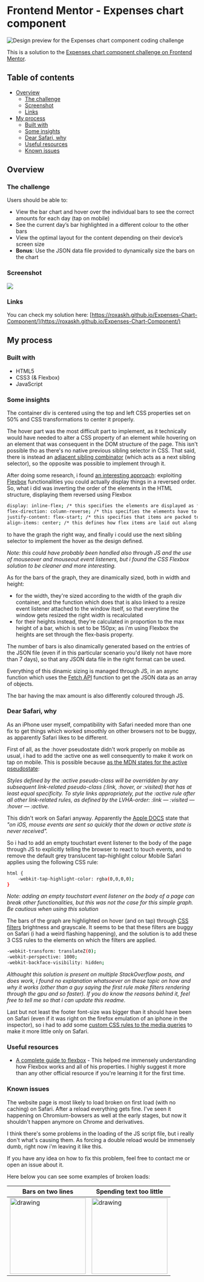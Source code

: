 # Frontend Mentor - Expenses chart component

![Design preview for the Expenses chart component coding challenge](./design/desktop-preview.jpg)

This is a solution to the [Expenses chart component challenge on Frontend Mentor](https://www.frontendmentor.io/challenges/expenses-chart-component-e7yJBUdjwt).

## Table of contents

- [Overview](#overview)
  - [The challenge](#the-challenge)
  - [Screenshot](#screenshot)
  - [Links](#links)
- [My process](#my-process)
  - [Built with](#built-with)
  - [Some insights](#some-insights)
  - [Dear Safari, why](#dear-safari-why)
  - [Useful resources](#useful-resources)
  - [Known issues](#known-issues)

## Overview

### The challenge

Users should be able to:

- View the bar chart and hover over the individual bars to see the correct amounts for each day (tap on mobile)
- See the current day’s bar highlighted in a different colour to the other bars
- View the optimal layout for the content depending on their device’s screen size
- **Bonus**: Use the JSON data file provided to dynamically size the bars on the chart

### Screenshot

![](./design/Showcase.png)

### Links

You can check my solution here: [https://roxaskh.github.io/Expenses-Chart-Component/](https://roxaskh.github.io/Expenses-Chart-Component/)

## My process

### Built with

- HTML5
- CSS3 (& Flexbox)
- JavaScript

### Some insights

The container div is centered using the top and left CSS properties set on 50% and CSS transformations to center it properly.

The hover part was the most difficult part to implement, as it technically would have needed to alter a CSS property of an element while hovering on an element that was consequent in the DOM structure of the page.
This isn't possible tho as there's no native previous sibling selector in CSS.
That said, there is instead an [adjacent sibling combinator](https://developer.mozilla.org/en-US/docs/Web/CSS/Adjacent_sibling_combinator) (which acts as a next sibling selector), so the opposite was possible to implement through it.

After doing some research, i found [an interesting approach](https://stackoverflow.com/questions/4502633/how-to-affect-other-elements-when-one-element-is-hovered/32470900#32470900): exploiting [Flexbox](https://developer.mozilla.org/en-US/docs/Web/CSS/CSS_Flexible_Box_Layout/Basic_Concepts_of_Flexbox) functionalities you could actually display things in a reversed order.
So, what i did was inverting the order of the elements in the HTML structure, displaying them reversed using Flexbox

```sh
display: inline-flex; /* this specifies the elements are displayed as flex elements; the inline logic works the same as for blocks */
flex-direction: column-reverse; /* this specifies the elements have to be displayed in column and in a reversed order */
justify-content: flex-start; /* this specifies that items are packed toward the start of the flex-direction */
align-items: center; /* this defines how flex items are laid out along the cross axis, and so centered */
```

to have the graph the right way, and finally i could use the next sibling selector to implement the hover as the design defined.

_Note: this could have probably been handled also through JS and the use of mouseover and mouseout event listeners, but i found the CSS Flexbox solution to be cleaner and more interesting._


As for the bars of the graph, they are dinamically sized, both in width and height:
- for the width, they're sized according to the width of the graph div container, and the function which does that is also linked to a resize event listener attached to the window itself, so that everytime the window gets resized the right width is recalculated
- for their heights instead, they're calculated in proportion to the max height of a bar, which is set to be 150px; as i'm using Flexbox the heights are set through the flex-basis property.

The number of bars is also dinamically generated based on the entries of the JSON file (even if in this particular scenario you'd likely not have more than 7 days), so that any JSON data file in the right format can be used.

Everything of this dinamic sizing is managed through JS, in an async function which uses the [Fetch API](https://developer.mozilla.org/en-US/docs/Web/API/Fetch_API/Using_Fetch) function to get the JSON data as an array of objects.

The bar having the max amount is also differently coloured through JS.

### Dear Safari, why

As an iPhone user myself, compatibility with Safari needed more than one fix to get things which worked smoothly on other browsers not to be buggy, as apparently Safari likes to be different.

First of all, as the :hover pseudostate didn't work properly on mobile as usual, i had to add the :active one as well consequently to make it work on tap on mobile. This is possible because [as the MDN states for the active pseudostate](https://developer.mozilla.org/en-US/docs/Web/CSS/%3Aactive):

  _Styles defined by the :active pseudo-class will be overridden by any subsequent link-related pseudo-class (:link, :hover, or :visited) that has at least equal specificity. To style links appropriately, put the :active rule after all other link-related rules, as defined by the LVHA-order: :link — :visited — :hover — :active._

This didn't work on Safari anyway. Apparently the [Apple DOCS](https://developer.apple.com/library/archive/documentation/AppleApplications/Reference/SafariWebContent/AdjustingtheTextSize/AdjustingtheTextSize.html) state that _"on iOS, mouse events are sent so quickly that the down or active state is never received"._

So i had to add an empty touchstart event listener to the body of the page through JS to explicitly telling the browser to react to touch events, and to remove the default grey translucent tap–highlight colour Mobile Safari applies using the following CSS rule:

```sh
html {
    -webkit-tap-highlight-color: rgba(0,0,0,0);
}
```

_Note: adding an empty touchstart event listener on the body of a page can break other functionalities, but this was not the case for this simple graph. Be cautious when using this solution_

The bars of the graph are highlighted on hover (and on tap) through [CSS filters](https://developer.mozilla.org/en-US/docs/Web/CSS/filter) brightness and grayscale.
It seems to be that these filters are buggy on Safari (i had a weird flashing happening), and the solution is to add these 3 CSS rules to the elements on which the filters are applied.

```sh
-webkit-transform: translateZ(0);
-webkit-perspective: 1000;
-webkit-backface-visibility: hidden;
```

_Althought this solution is present on multiple StackOverflow posts, and does work, i found no explanation whatsoever on these topic on how and why it works (other than a guy saying the first rule make filters rendering through the gpu and so faster). If you do know the reasons behind it, feel free to tell me so that i can update this readme._

Last but not least the footer font-size was bigger than it should have been on Safari (even if it was right on the firefox emulation of an iphone in the inspector), so i had to add some [custom CSS rules to the media queries](https://stackoverflow.com/questions/62874933/media-query-for-safari-browser) to make it more little only on Safari.

### Useful resources

- [A complete guide to flexbox](https://css-tricks.com/snippets/css/a-guide-to-flexbox/) - This helped me immensely understanding how Flexbox works and all of his properties. I highly suggest it more than any other official resource if you're learning it for the first time.

### Known issues

The website page is most likely to load broken on first load (with no caching) on Safari. After a reload everything gets fine.
I've seen it happening on Chromium-bowsers as well at the early stages, but now it shouldn't happen anymore on Chrome and derivatives.

I think there's some problems in the loading of the JS script file, but i really don't what's causing them. As forcing a double reload would be immensely dumb, right now i'm leaving it like this.

If you have any idea on how to fix this problem, feel free to contact me or open an issue about it.

Here below you can see some examples of broken loads:

Bars on two lines                                              |  Spending text too little
---------------------------------------------------------------|----------------------------------------------------------------
<img src="design/broken_load1.png" alt="drawing" width="200"/> |  <img src="design/broken_load2.png" alt="drawing" width="200"/>
